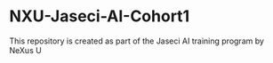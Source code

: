 # NXU-Jaseci-AI-Cohort1
This repository is created as part of the Jaseci AI training program by NeXus U
